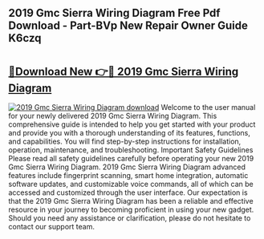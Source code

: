 ## 2019 Gmc Sierra Wiring Diagram Free Pdf Download - Part-BVp New Repair Owner Guide K6czq

# <h2><a href="http://dfidl59.blite.top/?on=2019+Gmc+Sierra+Wiring+Diagram">🔗Download New 👉🔴 2019 Gmc Sierra Wiring Diagram</a></h2>

[![2019 Gmc Sierra Wiring Diagram download](https://i.imgur.com/lujVjoI.png)](http://dfidl59.blite.top/?on=2019+Gmc+Sierra+Wiring+Diagram)
Welcome to the user manual for your newly delivered 2019 Gmc Sierra Wiring Diagram. This comprehensive guide is intended to help you get started with your product and provide you with a thorough understanding of its features, functions, and capabilities. You will find step-by-step instructions for installation, operation, maintenance, and troubleshooting. Important Safety Guidelines Please read all safety guidelines carefully before operating your new 2019 Gmc Sierra Wiring Diagram. 2019 Gmc Sierra Wiring Diagram advanced features include fingerprint scanning, smart home integration, automatic software updates, and customizable voice commands, all of which can be accessed and customized through the user interface. Our expectation is that the 2019 Gmc Sierra Wiring Diagram has been a reliable and effective resource in your journey to becoming proficient in using your new gadget. Should you need any assistance or clarification, please do not hesitate to contact our support team.
